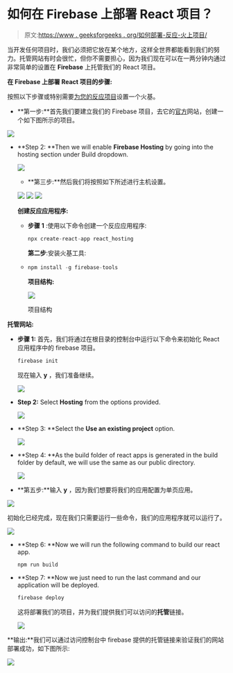 # 如何在 Firebase 上部署 React 项目？

> 原文:[https://www . geeksforgeeks . org/如何部署-反应-火上项目/](https://www.geeksforgeeks.org/how-to-deploy-react-project-on-firebase/)

当开发任何项目时，我们必须把它放在某个地方，这样全世界都能看到我们的努力。托管网站有时会很忙，但你不需要担心，因为我们现在可以在一两分钟内通过非常简单的设置在 **Firebase** 上托管我们的 React 项目。

**在 Firebase 上部署 React 项目的步骤:**

按照以下步骤或特别需要[为您的反应项目](https://www.geeksforgeeks.org/how-to-setup-a-firebase-for-your-react-project/)设置一个火基。

*   **第一步:**首先我们要建立我们的 Firebase 项目，去它的[官方](https://console.firebase.google.com/u/0/)网站，创建一个如下图所示的项目。

![](img/c6621aa041cd485b8c18ccbbb284b491.png)

*   **Step 2: **Then we will enable **Firebase Hosting** by going into the hosting section under Build dropdown.

    ![](img/3279fbf4241f09d533756b24d22840b1.png)

    *   **第三步:**然后我们将按照如下所述进行主机设置。

    ![](img/eca2e6039041d532d04ae33d9b89fab5.png) ![](img/d8de0bf12e656b6cd64d701330f73986.png) ![](img/a9cc4e3eb71be7dc6f7228c88e1f8fdf.png)

    **创建反应应用程序:**

    *   **步骤 1** :使用以下命令创建一个反应应用程序:

        ```jsx
        npx create-react-app react_hosting
        ```

        **第二步**:安装火基工具:

    *   ```jsx
        npm install -g firebase-tools
        ```

        **项目结构:**

        ![](img/e79689f7769b0e20d15a30ce8f2c3f6f.png)

        项目结构

**托管网站:**

*   **步骤 1:** 首先，我们将通过在根目录的控制台中运行以下命令来初始化 React 应用程序中的 firebase 项目。

    ```jsx
    firebase init
    ```

    现在输入 **y** ，我们准备继续。

    ![](img/2b8b3dd411328e43206b62229f4e6618.png)

*   **Step 2:** Select **Hosting** from the options provided.

    ![](img/b1bd598782c96bccb0f21147777159dd.png)

*   **Step 3: **Select the **Use an existing project** option.

    ![](img/332f0d3d9684a343d765f58a865263ec.png)

*   **Step 4: **As the build folder of react apps is generated in the build folder by default, we will use the same as our public directory.

    ![](img/f28e530f5387d9630c0770e345de64e5.png)

*   **第五步:**输入 **y** ，因为我们想要将我们的应用配置为单页应用。

![](img/e99955a3f47f0ae375f43bd93e5f52be.png)

初始化已经完成，现在我们只需要运行一些命令，我们的应用程序就可以运行了。

![](img/88f2f0b234709a4eef2204cbacad2ad5.png)

*   **Step 6: **Now we will run the following command to build our react app.

    ```jsx
    npm run build
    ```

*   **Step 7: **Now we just need to run the last command and our application will be deployed.

    ```jsx
    firebase deploy
    ```

    这将部署我们的项目，并为我们提供我们可以访问的**托管**链接。

    ![](img/c424cb82e095ac940313312eb810a32f.png)

**输出:**我们可以通过访问控制台中 firebase 提供的托管链接来验证我们的网站部署成功，如下图所示:

![](img/5a36dd6ce182e02e1564c857af090c74.png)